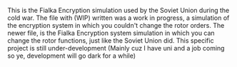 This is the Fialka Encryption simulation used by the Soviet Union during the cold war. The file with (WIP) written was a work in progress, a simulation of the encryption system in which you couldn't change the rotor orders.
The newer file, is the Fialka Encryption system simulation in which you can change the rotor functions, just like the Soviet Union did.
This specific project is still under-development (Mainly cuz I have uni and a job coming so ye, development will go dark for a while)

